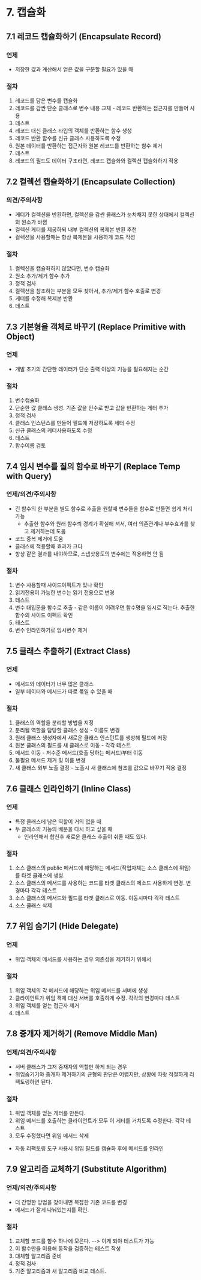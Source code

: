# 7. 캡슐화

## 7.1 레코드 캡슐화하기 (Encapsulate Record)

### 언제

- 저장한 값과 계산해서 얻은 값을 구분할 필요가 있을 때

### 절차

1. 레코드를 담은 변수를 캡슐화
2. 레코드를 감싼 단순 클래스로 변수 내용 교체 - 레코드 반환하는 접근자를 만들어 사용
3. 테스트
4. 레코드 대신 클래스 타입의 객체를 반환하는 함수 생성
5. 레코드 반환 함수를 신규 클래스 사용하도록 수정
6. 원본 데이터를 반환하는 접근자와 원본 레코드를 반환하는 함수 제거
7. 테스트
8. 레코드의 필드도 데이터 구조라면, 레코드 캡슐화와 컬렉션 캡슐화하기 적용

## 7.2 컬렉션 캡슐화하기 (Encapsulate Collection)

### 의견/주의사항

- 게터가 컬렉션을 반환하면, 컬렉션을 감싼 클래스가 눈치채지 못한 상태에서 컬렉션의 원소가 바뀜
- 컬렉션 게터를 제공하되 내부 컬렉션의 복제본 반환 추천
- 컬렉션을 사용할때는 항상 복제본을 사용하게 코드 작성

### 절차

1. 컬렉션을 캡슐화하지 않았다면, 변수 캡슐화
2. 원소 추가/제거 함수 추가
3. 정적 검사
4. 컬렉션을 참조하는 부분을 모두 찾아서, 추가/제거 함수 호출로 변경
5. 게터를 수정해 복제본 반환
6. 테스트

## 7.3 기본형을 객체로 바꾸기 (Replace Primitive with Object)

### 언제

- 개발 초기의 간단한 데이터가 단순 출력 이상의 기능을 필요해지는 순간

### 절차

1. 변수캡슐화
2. 단순한 값 클래스 생성. 기존 값을 인수로 받고 값을 반환하는 게터 추가
3. 정적 검사
4. 클래스 인스턴스를 만들어 필드에 저장하도록 세터 수정
5. 신규 클래스의 케터사용하도록 수정
6. 테스트
7. 함수이름 검토

## 7.4 임시 변수를 질의 함수로 바꾸기 (Replace Temp with Query)

### 언제/의견/주의사항

- 긴 함수의 한 부분을 별도 함수로 추출을 원할때 변수들을 함수로 만들면 쉽게 처리 가능
  - 추출한 함수와 원래 함수릐 경계가 확실해 져서, 여러 의존관계나 부수효과를 찾고 제거하는데 도움
- 코드 중복 제거에 도움
- 클래스에 적용할때 효과가 크다
- 항상 같은 결과를 내야하므로, 스냅샷용도의 변수에는 적용하면 안 됨

### 절차

1. 변수 사용할때 사이드이펙트가 있나 확인
2. 읽기전용이 가능한 변수는 읽기 전용으로 변경
3. 테스트
4. 변수 대입문을 함수로 추출 - 같은 이름이 어려우면 함수명을 임시로 직는다. 추출한 함수의 사이드 이펙트 확인
5. 테스트
6. 변수 인라인하기로 임시변수 제거

## 7.5 클래스 추출하기 (Extract Class)

### 언제

- 메서드와 데이터가 너무 많은 클래스
- 일부 데이터와 메서드가 따로 묶일 수 있을 때

### 절차

1. 클래스의 역할을 분리할 방법을 지정
2. 분리될 역할을 담당할 클래스 생성 - 이름도 변경
3. 원래 클래스 생성자에서 새로운 클래스 인스턴트를 생성해 필드에 저장
4. 원본 클래스의 필드를 새 클래스로 이동 - 각각 테스트
5. 메서드 이동 - 저수준 메서드(호출 당하는 메서드)부터 이동
6. 불필요 메서드 제거 및 이름 변경
7. 새 클래스 외부 노출 결정 - 노출시 새 클래스에 참조를 값으로 바꾸기 적용 결정

## 7.6 클래스 인라인하기 (Inline Class)

### 언제

- 특정 클래스에 남은 역할이 거의 없을 때
- 두 클래스의 기능의 배분을 다시 하고 싶을 때
  - 인라인해서 합친후 새로운 클래스 추출이 쉬울 때도 있다.

### 절차

1. 소스 클래스의 public 메서드에 해당하는 메서드(작업자체는 소스 클래스에 위임)를 타겟 클래스에 생성.
2. 소스 클래스의 메서드를 사용하는 코드를 타겟 클래스의 메소드 사용하게 변경. 변경마다 각각 테스트
3. 소스 클래스의 메서드와 필드를 타겟 클래스로 이동. 이동시마다 각각 테스트
4. 소스 클래스 삭제

## 7.7 위임 숨기기 (Hide Delegate)

### 언제

- 위임 객체의 메서드를 사용하는 경우 의존성을 제거하기 위해서

### 절차

1. 위임 객체의 각 메서드에 해당하는 위임 메서드를 서버에 생성
2. 클라이언트가 위임 객체 대신 서버를 호출하게 수정. 각각의 변경마다 테스트
3. 위임 객체를 얻는 접근자 제거
4. 테스트

## 7.8 중개자 제거하기 (Remove Middle Man)

### 언제/의견/주의사항

- 서버 클래스가 그저 중재자의 역할만 하게 되는 경우
- 위임숨기기와 중개자 제거하기의 균형의 판단은 어렵지만, 상황에 따랏 적절하게 리팩토링하면 된다.

### 절차

1. 위임 객체를 얻는 게터를 만든다.
2. 위임 메서드를 호출하는 클라이언트가 모두 이 게터를 거치도록 수정한다. 각각 테스트
3. 모두 수정했다면 위임 메서드 삭제

- 자동 리팩토링 도구 사용시 위임 필드를 캡슐화 후에 메서드를 인라인

## 7.9 알고리즘 교체하기 (Substitute Algorithm)

### 언제/의견/주의사항

- 더 간명한 방법을 찾아내면 복잡한 기존 코드를 변경
- 메서드가 잘게 나눠있는지를 확인.

### 절차

1. 교체할 코드를 함수 하나에 모은다. --> 이게 되야 테스트가 가능
2. 이 함수만을 이용해 동작을 검증하는 테스트 작성
3. 대체할 알고리즘 준비
4. 정적 검사
5. 기존 알고리즘과 새 알고리즘 비교 테스트.
